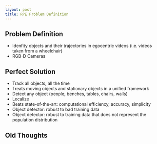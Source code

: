 ```yaml
---
layout: post
title: RPE Problem Definition
---
```


## Problem Definition

- Idenfity objects and their trajectories in egocentric videos (i.e. videos
  taken from a wheelchair)
- RGB-D Cameras

## Perfect Solution
- Track all objects, all the time
- Treats moving objects and stationary objects in a unified framework
- Detect any object (people, benches, tables, chairs, walls)
- Localize
- Beats state-of-the-art: computational efficiency, accuracy, simplicity
- Object detector: robust to bad training data
- Object detector: robust to training data that does not represent the
  population distribution

## Old Thoughts
